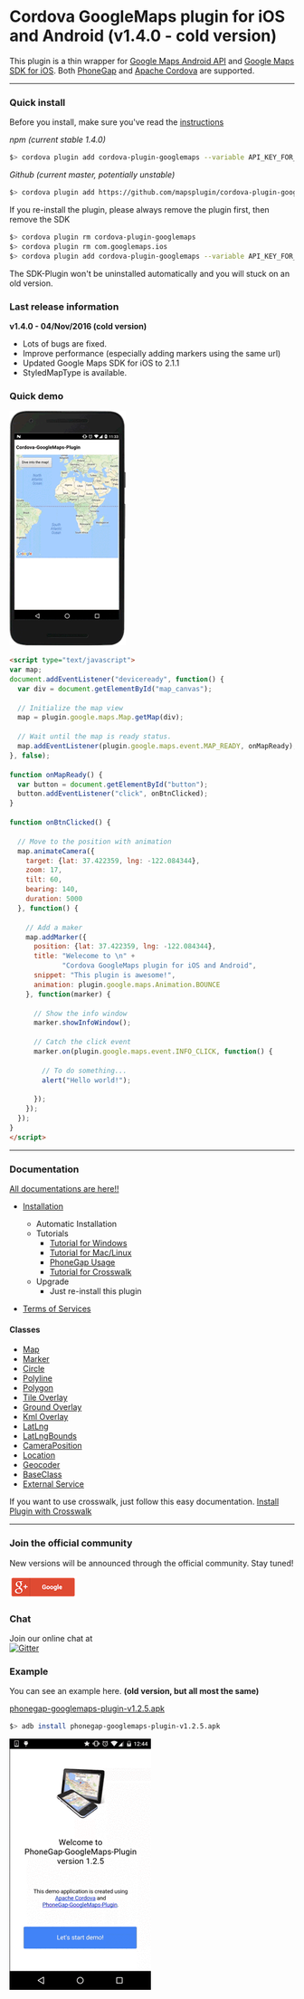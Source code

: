 Cordova GoogleMaps plugin for iOS and Android (v1.4.0 - cold version)
==========================
This plugin is a thin wrapper for [Google Maps Android API](https://developers.google.com/maps/documentation/android/) and [Google Maps SDK for iOS](https://developers.google.com/maps/documentation/ios/).
Both [PhoneGap](http://phonegap.com/) and [Apache Cordova](http://cordova.apache.org/) are supported.

-----

### Quick install

Before you install, make sure you've read the [instructions](https://github.com/mapsplugin/cordova-plugin-googlemaps/wiki/Installation)

*npm (current stable 1.4.0)*
```bash
$> cordova plugin add cordova-plugin-googlemaps --variable API_KEY_FOR_ANDROID="YOUR_ANDROID_API_KEY_IS_HERE" --variable API_KEY_FOR_IOS="YOUR_IOS_API_KEY_IS_HERE"
```

*Github (current master, potentially unstable)*
```bash
$> cordova plugin add https://github.com/mapsplugin/cordova-plugin-googlemaps --variable API_KEY_FOR_ANDROID="YOUR_ANDROID_API_KEY_IS_HERE" --variable API_KEY_FOR_IOS="YOUR_IOS_API_KEY_IS_HERE"
```

If you re-install the plugin, please always remove the plugin first, then remove the SDK

```bash
$> cordova plugin rm cordova-plugin-googlemaps
$> cordova plugin rm com.googlemaps.ios
$> cordova plugin add cordova-plugin-googlemaps --variable API_KEY_FOR_ANDROID="YOUR_ANDROID_API_KEY_IS_HERE" --variable API_KEY_FOR_IOS="YOUR_IOS_API_KEY_IS_HERE"
```

The SDK-Plugin won't be uninstalled automatically and you will stuck on an old version.


### Last release information

**v1.4.0 - 04/Nov/2016 (cold version)**
- Lots of bugs are fixed.
- Improve performance (especially adding markers using the same url)
- Updated Google Maps SDK for iOS to 2.1.1
- StyledMapType is available.



### Quick demo
![](top/demo.gif)

```html
<script type="text/javascript">
var map;
document.addEventListener("deviceready", function() {
  var div = document.getElementById("map_canvas");

  // Initialize the map view
  map = plugin.google.maps.Map.getMap(div);

  // Wait until the map is ready status.
  map.addEventListener(plugin.google.maps.event.MAP_READY, onMapReady);
}, false);

function onMapReady() {
  var button = document.getElementById("button");
  button.addEventListener("click", onBtnClicked);
}

function onBtnClicked() {

  // Move to the position with animation
  map.animateCamera({
    target: {lat: 37.422359, lng: -122.084344},
    zoom: 17,
    tilt: 60,
    bearing: 140,
    duration: 5000
  }, function() {

    // Add a maker
    map.addMarker({
      position: {lat: 37.422359, lng: -122.084344},
      title: "Welecome to \n" +
             "Cordova GoogleMaps plugin for iOS and Android",
      snippet: "This plugin is awesome!",
      animation: plugin.google.maps.Animation.BOUNCE
    }, function(marker) {

      // Show the info window
      marker.showInfoWindow();

      // Catch the click event
      marker.on(plugin.google.maps.event.INFO_CLICK, function() {

        // To do something...
        alert("Hello world!");

      });
    });
  });
}
</script>
```

-----

### Documentation

[All documentations are here!!](wiki.md)

* [Installation](installation/README.md)
  * Automatic Installation
  * Tutorials
    * [Tutorial for Windows](installation/windows/cli/README.md)
    * [Tutorial for Mac/Linux](installation/macosx/README.md)
    * [PhoneGap Usage](installation/phonegap/README.md)
    * [Tutorial for Crosswalk](installation/crosswalk/README.md)
  * Upgrade
    * Just re-install this plugin

* [Terms of Services](Terms-of-Services/README.md)

#### Classes
- [Map](./class/Map/README.md)
- [Marker](./class/Marker/README.md)
- [Circle](./class/Circle/README.md)
- [Polyline](./class/Polyline/README.md)
- [Polygon](./class/Polygon/README.md)
- [Tile Overlay](./class/TileOverlay/README.md)
- [Ground Overlay](./class/GroundOverlay/README.md)
- [Kml Overlay](./class/KmlOverlay/README.md)
- [LatLng](./class/LatLng/README.md)
- [LatLngBounds](./class/LatLngBounds/README.md)
- [CameraPosition](./class/CameraPosition/README.md)
- [Location](./class/Location/README.md)
- [Geocoder](./class/Geocoder/README.md)
- [BaseClass](./class/BaseClass/README.md)
- [External Service](./class/External-Service/README.md)

If you want to use crosswalk, just follow this easy documentation.
[Install Plugin with Crosswalk](installation/crosswalk/README.md)

-----

### Join the official community
New versions will be announced through the official community. Stay tuned!

<a href="https://plus.google.com/u/0/communities/117427728522929652853"><img src="top/Red-signin_Google_base_44dp.png" height="40"></a>

### Chat
Join our online chat at<br>
[![Gitter](https://badges.gitter.im/cordova-plugin-googlemaps.svg)](https://gitter.im/nightstomp/cordova-plugin-googlemaps)

### Example
You can see an example here. **(old version, but all most the same)**

 [phonegap-googlemaps-plugin-v1.2.5.apk](top/phonegap-googlemaps-plugin-v1.2.5.apk)
```bash
$> adb install phonegap-googlemaps-plugin-v1.2.5.apk
```

![image](top/example-v1.2.5.gif)
